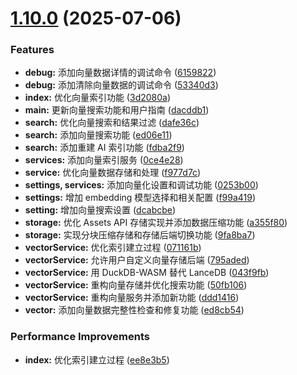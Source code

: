 # [1.10.0](https://github.com/chiimagnus/logseq-AIsearch/compare/v1.9.3...v1.10.0) (2025-07-06)


### Features

* **debug:** 添加向量数据详情的调试命令 ([6159822](https://github.com/chiimagnus/logseq-AIsearch/commit/6159822b9fe5c4846d47c98fb4e8221f8752b07c))
* **debug:** 添加清除向量数据的调试命令 ([53340d3](https://github.com/chiimagnus/logseq-AIsearch/commit/53340d314ff84dd18a5d278da436b61fb8482311))
* **index:** 优化向量索引功能 ([3d2080a](https://github.com/chiimagnus/logseq-AIsearch/commit/3d2080a667ba816aa002ab1c90bc4272098fe4bc))
* **main:** 更新向量搜索功能和用户指南 ([dacddb1](https://github.com/chiimagnus/logseq-AIsearch/commit/dacddb1a6a8c6e04541a17540b08cd929c5b2707))
* **search:** 优化向量搜索和结果过滤 ([dafe36c](https://github.com/chiimagnus/logseq-AIsearch/commit/dafe36c25b91a17fe5971373d6291ffd050df86e))
* **search:** 添加向量搜索功能 ([ed06e11](https://github.com/chiimagnus/logseq-AIsearch/commit/ed06e117259b67b21a3708874afbd6faf5b52bea))
* **search:** 添加重建 AI 索引功能 ([fdba2f9](https://github.com/chiimagnus/logseq-AIsearch/commit/fdba2f9f5276e002c3028f9cecbb772d946ba1bf))
* **services:** 添加向量索引服务 ([0ce4e28](https://github.com/chiimagnus/logseq-AIsearch/commit/0ce4e28e292bfae7776c66517b1c608a34aadbba))
* **service:** 优化向量数据存储和处理 ([f977d7c](https://github.com/chiimagnus/logseq-AIsearch/commit/f977d7c103fbd2feb0d407b9b28830fdfbc2213b))
* **settings, services:** 添加向量化设置和调试功能 ([0253b00](https://github.com/chiimagnus/logseq-AIsearch/commit/0253b00987c9f5c95b7d5029d626bdbfcfb4a9ce))
* **settings:** 增加 embedding 模型选择和相关配置 ([f99a419](https://github.com/chiimagnus/logseq-AIsearch/commit/f99a419739d59cc9e3faccc3ded1330522ef0040))
* **setting:** 增加向量搜索设置 ([dcabcbe](https://github.com/chiimagnus/logseq-AIsearch/commit/dcabcbed7bfb8ed0e31d3849f36e31c1d76e595f))
* **storage:** 优化 Assets API 存储实现并添加数据压缩功能 ([a355f80](https://github.com/chiimagnus/logseq-AIsearch/commit/a355f8069139209d405b5deefde7561a5abcf657))
* **storage:** 实现分块压缩存储和存储后端切换功能 ([9fa8ba7](https://github.com/chiimagnus/logseq-AIsearch/commit/9fa8ba723aac0fd39c239032f3d25319fb763d60))
* **vectorService:** 优化索引建立过程 ([071161b](https://github.com/chiimagnus/logseq-AIsearch/commit/071161b6ee58db75f48b02a130fa1ea72cd952d6))
* **vectorService:** 允许用户自定义向量存储后端 ([795aded](https://github.com/chiimagnus/logseq-AIsearch/commit/795adedbf195629d7d3429fc9482f8be392ba597))
* **vectorService:** 用 DuckDB-WASM 替代 LanceDB ([043f9fb](https://github.com/chiimagnus/logseq-AIsearch/commit/043f9fbea4341ca4a53656d28c98796dd99be2ac))
* **vectorService:** 重构向量存储并优化搜索功能 ([50fb106](https://github.com/chiimagnus/logseq-AIsearch/commit/50fb10655ec8f0469a814a24657d2a2739dc7be7))
* **vectorService:** 重构向量服务并添加新功能 ([ddd1416](https://github.com/chiimagnus/logseq-AIsearch/commit/ddd141618500a689d780044e4eba5836cca0547a))
* **vector:** 添加向量数据完整性检查和修复功能 ([ed8cb54](https://github.com/chiimagnus/logseq-AIsearch/commit/ed8cb541d673a4b3060dfba5a301d05ee32507f2))


### Performance Improvements

* **index:** 优化索引建立过程 ([ee8e3b5](https://github.com/chiimagnus/logseq-AIsearch/commit/ee8e3b57332e69029fb71e244f50c9c70d519b47))
